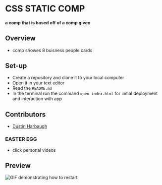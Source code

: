 # CSS STATIC COMP

#### a comp that is based off of a comp given

## Overview

* comp showes 8 buisness people cards

## Set-up

* Create a repository and clone it to your local computer
* Open it in your text editor
* Read the `README.md`
* In the terminal run the command `open index.html` for initial deployment and interaction with app

## Contributors

* [Dustin Harbaugh](https://github.com/Dustin-Har)

### EASTER EGG

* click personal videos

## Preview

![GIF demonstrating how to restart](https://media.giphy.com/media/qWtzBl1EAzFblZq52j/giphy.gif)


